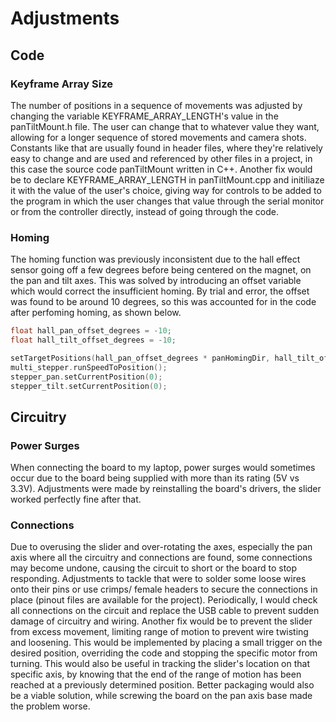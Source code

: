 # Adjustments

## Code

### Keyframe Array Size
The number of positions in a sequence of movements was adjusted by changing the variable KEYFRAME_ARRAY_LENGTH's value in the panTiltMount.h file. The user can change that to whatever value they want, allowing for a longer sequence of stored movements and camera shots. Constants like that are usually found in header files, where they're relatively easy to change and are used and referenced by other files in a project, in this case the source code panTiltMount written in C++. Another fix would be to declare KEYFRAME_ARRAY_LENGTH in panTiltMount.cpp and initiliaze it with the value of the user's choice, giving way for controls to be added to the program in which the user changes that value through the serial monitor or from the controller directly, instead of going through the code. 

### Homing
The homing function was previously inconsistent due to the hall effect sensor going off a few degrees before being centered on the magnet, on the pan and tilt axes. This was solved by introducing an offset variable which would correct the insufficient homing. By trial and error, the offset was found to be around 10 degrees, so this was accounted for in the code after perfoming homing, as shown below.
```c++
float hall_pan_offset_degrees = -10; 
float hall_tilt_offset_degrees = -10;

setTargetPositions(hall_pan_offset_degrees * panHomingDir, hall_tilt_offset_degrees * tiltHomingDir, sliderPos,0,0);
multi_stepper.runSpeedToPosition();
stepper_pan.setCurrentPosition(0);
stepper_tilt.setCurrentPosition(0);
```

## Circuitry

### Power Surges
When connecting the board to my laptop, power surges would sometimes occur due to the board being supplied with more than its rating (5V vs 3.3V). Adjustments were made by reinstalling the board's drivers, the slider worked perfectly fine after that. 

### Connections
Due to overusing the slider and over-rotating the axes, especially the pan axis where all the circuitry and connections are found, some connections may become undone, causing the circuit to short or the board to stop responding. Adjustments to tackle that were to solder some loose wires onto their pins or use crimps/ female headers to secure the connections in place (pinout files are available for the project). Periodically, I would check all connections on the circuit and replace the USB cable to prevent sudden damage of circuitry and wiring. Another fix would be to prevent the slider from excess movement, limiting range of motion to prevent wire twisting and loosening. This would be implemented by placing a small trigger on the desired position, overriding the code and stopping the specific motor from turning. This would also be useful in tracking the slider's location on that specific axis, by knowing that the end of the range of motion has been reached at a previously determined position. Better packaging would also be a viable solution, while screwing the board on the pan axis base made the problem worse.

